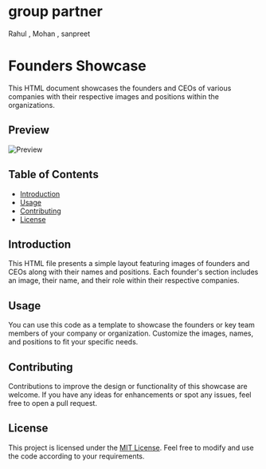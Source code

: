 # group partner

Rahul , Mohan , sanpreet

# Founders Showcase

This HTML document showcases the founders and CEOs of various companies with their respective images and positions within the organizations.

## Preview

![Preview](preview.png)

## Table of Contents

- [Introduction](#introduction)
- [Usage](#usage)
- [Contributing](#contributing)
- [License](#license)

## Introduction

This HTML file presents a simple layout featuring images of founders and CEOs along with their names and positions. Each founder's section includes an image, their name, and their role within their respective companies.

## Usage

You can use this code as a template to showcase the founders or key team members of your company or organization. Customize the images, names, and positions to fit your specific needs. 

## Contributing

Contributions to improve the design or functionality of this showcase are welcome. If you have any ideas for enhancements or spot any issues, feel free to open a pull request.

## License

This project is licensed under the [MIT License](LICENSE). Feel free to modify and use the code according to your requirements.